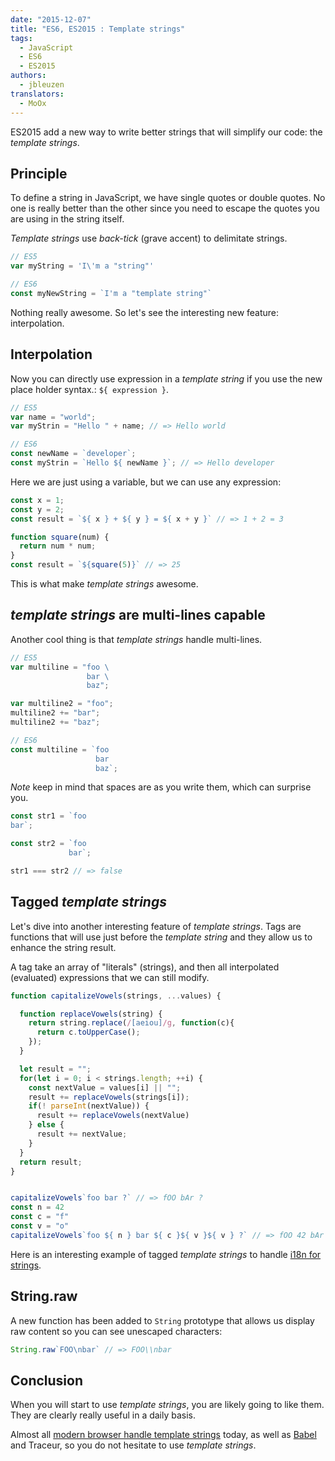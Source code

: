 ```yaml
---
date: "2015-12-07"
title: "ES6, ES2015 : Template strings"
tags:
  - JavaScript
  - ES6
  - ES2015
authors:
  - jbleuzen
translators:
  - MoOx
---
```


ES2015 add a new way to write better strings that will simplify our code:
the *template strings*.

## Principle

To define a string in JavaScript, we have single quotes or double quotes.
No one is really better than the other since you need to escape the quotes you
are using in the string itself.

*Template strings* use _back-tick_ (grave accent) to delimitate strings.

```js
// ES5
var myString = 'I\'m a "string"'

// ES6
const myNewString = `I'm a "template string"`
```

Nothing really awesome. So let's see the interesting new feature: interpolation.

## Interpolation

Now you can directly use expression in a *template string* if you use the new
place holder syntax.: `${ expression }`.

```js
// ES5
var name = "world";
var myStrin = "Hello " + name; // => Hello world

// ES6
const newName = `developer`;
const myStrin = `Hello ${ newName }`; // => Hello developer
```

Here we are just using a variable, but we can use any expression:

```js
const x = 1;
const y = 2;
const result = `${ x } + ${ y } = ${ x + y }` // => 1 + 2 = 3

function square(num) {
  return num * num;
}
const result = `${square(5)}` // => 25
```

This is what make *template strings* awesome.

## *template strings* are multi-lines capable

Another cool thing is that *template strings* handle multi-lines.

```js
// ES5
var multiline = "foo \
                 bar \
                 baz";

var multiline2 = "foo";
multiline2 += "bar";
multiline2 += "baz";

// ES6
const multiline = `foo
                   bar
                   baz`;
```

*Note* keep in mind that spaces are as you write them, which can surprise you.

```js
const str1 = `foo
bar`;

const str2 = `foo
             bar`;

str1 === str2 // => false
```

## Tagged *template strings*

Let's dive into another interesting feature of *template strings*.
Tags are functions that will use just before the *template string* and they
allow us to enhance the string result.

A tag take an array of "literals" (strings), and then all interpolated
(evaluated) expressions that we can still modify.

```js
function capitalizeVowels(strings, ...values) {

  function replaceVowels(string) {
    return string.replace(/[aeiou]/g, function(c){
      return c.toUpperCase();
    });
  }

  let result = "";
  for(let i = 0; i < strings.length; ++i) {
    const nextValue = values[i] || "";
    result += replaceVowels(strings[i]);
    if(! parseInt(nextValue)) {
      result += replaceVowels(nextValue)
    } else {
      result += nextValue;
    }
  }
  return result;
}


capitalizeVowels`foo bar ?` // => fOO bAr ?
const n = 42
const c = "f"
const v = "o"
capitalizeVowels`foo ${ n } bar ${ c }${ v }${ v } ?` // => fOO 42 bAr fOO ?
```

Here is an interesting example of tagged *template strings* to handle
[i18n for strings](http://jaysoo.ca/2014/03/20/i18n-with-es6-template-strings/).

## String.raw

A new function has been added to `String` prototype that allows us display raw
content so you can see unescaped characters:

```js
String.raw`FOO\nbar` // => FOO\\nbar
```

## Conclusion

When you will start to use *template strings*, you are likely going to like
them. They are clearly really useful in a daily basis.

Almost all
[modern browser handle template strings](https://kangax.github.io/compat-table/es6/#test-template_strings)
today, as well as [Babel](http://babeljs.io/) and Traceur, so you do not
hesitate to use *template strings*.
